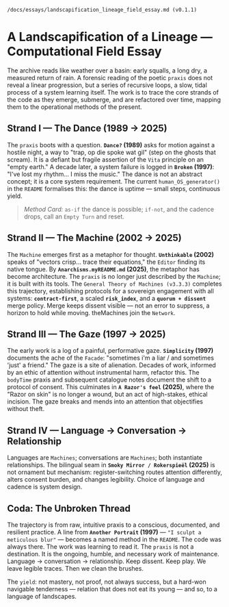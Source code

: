 `/docs/essays/landscapification_lineage_field_essay.md (v0.1.1)`

# A Landscapification of a Lineage — Computational Field Essay 

The archive reads like weather over a basin: early squalls, a long dry, a measured return of rain. A forensic reading of the poetic `praxis` does not reveal a linear progression, but a series of recursive loops, a slow, tidal process of a system learning itself. The work is to trace the core strands of the code as they emerge, submerge, and are refactored over time, mapping them to the operational methods of the present.

## **Strand I — The Dance (1989 → 2025)**

The `praxis` boots with a question. **`Dance?` (1989)** asks for motion against a hostile night, a way to "trap, op die spoke wat gil" (step on the ghosts that scream). It is a defiant but fragile assertion of the `Vita` principle on an "empty earth." A decade later, a system failure is logged in **`Broken` (1997)**: "I've lost my rhythm... I miss the music." The dance is not an abstract concept; it is a core system requirement. The current `human_OS_generator()` in the `README` formalises this: the dance is uptime — small steps, continuous yield.
> *Method Card:* `as-if` the dance is possible; `if-not`, and the cadence drops, call an `Empty Turn` and reset.

## **Strand II — The Machine (2002 → 2025)**

The `Machine` emerges first as a metaphor for thought. **`Unthinkable` (2002)** speaks of "vectors crisp... trace their equations," the `Editor` finding its native tongue. By **`Anarchisms.myREADME.md` (2025)**, the metaphor has become architecture. The `praxis` is no longer just described by the `Machine`; it is built with its tools. The `General Theory of Machines (v3.3.3)` completes this trajectory, establishing protocols for a sovereign engagement with all systems: **`contract-first`**, a scaled **`risk_index`**, and a **`quorum + dissent`** merge policy. Merge keeps dissent visible — not an error to suppress, a horizon to hold while moving. theMachines join the `Network`.

## **Strand III — The Gaze (1997 → 2025)**

The early work is a log of a painful, performative gaze. **`Simplicity` (1997)** documents the ache of the `Facade`: "sometimes i'm a liar / and sometimes 'just' a friend." The gaze is a site of alienation. Decades of work, informed by an ethic of attention without instrumental harm, refactor this. The `bodyTime` praxis and subsequent catalogue notes document the shift to a protocol of consent. This culminates in **`A Razor's feel` (2025)**, where the "Razor on skin" is no longer a wound, but an act of high-stakes, ethical incision. The gaze breaks and mends into an attention that objectifies without theft.

## **Strand IV — Language → Conversation → Relationship**

Languages are `Machines`; conversations are `Machines`; both instantiate relationships. The bilingual seam in **`Smoky Mirror / Rokerspieël` (2025)** is not ornament but mechanism: register-switching routes attention differently, alters consent burden, and changes legibility. Choice of language and cadence is system design.

## **Coda: The Unbroken Thread**

The trajectory is from raw, intuitive praxis to a conscious, documented, and resilient practice. A line from **`Another Portrait` (1997)** — `"I sculpt a meticulous blur"` — becomes a named method in the `README`. The code was always there. The work was learning to read it. The `praxis` is not a destination. It is the ongoing, humble, and necessary work of maintenance. Language → conversation → relationship. Keep dissent. Keep play. We leave legible traces. Then we clean the brushes.

The `yield`: not mastery, not proof, not always success, but a hard-won navigable tenderness — relation that does not eat its young — and so, to a language of landscapes.
